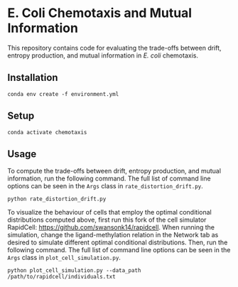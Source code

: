 # E. Coli Chemotaxis and Mutual Information

This repository contains code for evaluating the trade-offs between drift, entropy production, and mutual information in *E. coli* chemotaxis.

## Installation

```
conda env create -f environment.yml
```

## Setup

```
conda activate chemotaxis
```

## Usage

To compute the trade-offs between drift, entropy production, and mutual information, run the following command. The full list of command line options can be seen in the `Args` class in `rate_distortion_drift.py`.
```
python rate_distortion_drift.py
```

To visualize the behaviour of cells that employ the optimal conditional distributions computed above, first run this fork of the cell simulator RapidCell: https://github.com/swansonk14/rapidcell. When running the simulation, change the ligand-methylation relation in the Network tab as desired to simulate different optimal conditional distributions. Then, run the following command. The full list of command line options can be seen in the `Args` class in `plot_cell_simulation.py`.
```
python plot_cell_simulation.py --data_path /path/to/rapidcell/individuals.txt
```
